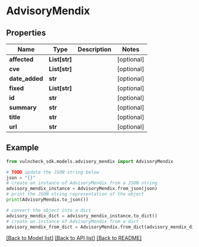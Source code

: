 # AdvisoryMendix


## Properties

Name | Type | Description | Notes
------------ | ------------- | ------------- | -------------
**affected** | **List[str]** |  | [optional] 
**cve** | **List[str]** |  | [optional] 
**date_added** | **str** |  | [optional] 
**fixed** | **List[str]** |  | [optional] 
**id** | **str** |  | [optional] 
**summary** | **str** |  | [optional] 
**title** | **str** |  | [optional] 
**url** | **str** |  | [optional] 

## Example

```python
from vulncheck_sdk.models.advisory_mendix import AdvisoryMendix

# TODO update the JSON string below
json = "{}"
# create an instance of AdvisoryMendix from a JSON string
advisory_mendix_instance = AdvisoryMendix.from_json(json)
# print the JSON string representation of the object
print(AdvisoryMendix.to_json())

# convert the object into a dict
advisory_mendix_dict = advisory_mendix_instance.to_dict()
# create an instance of AdvisoryMendix from a dict
advisory_mendix_from_dict = AdvisoryMendix.from_dict(advisory_mendix_dict)
```
[[Back to Model list]](../README.md#documentation-for-models) [[Back to API list]](../README.md#documentation-for-api-endpoints) [[Back to README]](../README.md)


